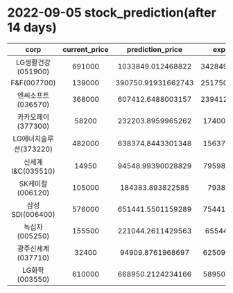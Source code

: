 # 2022-09-05 stock_prediction(after 14 days)

|   corp   |   current_price   |   prediction_price   |   expected_profit   |
|:--------:|:-----------------:|:--------------------:|:-------------------:|
|LG생활건강(051900)|691000|1033849.012468822|342849.01246882195|
|F&F(007700)|139000|390750.91931662743|251750.91931662743|
|엔씨소프트(036570)|368000|607412.6488003157|239412.64880031568|
|카카오페이(377300)|58200|232203.8959965262|174003.8959965262|
|LG에너지솔루션(373220)|482000|638374.8443301348|156374.8443301348|
|신세계 I&C(035510)|14950|94548.99390028829|79598.99390028829|
|SK케미칼(006120)|105000|184383.893822585|79383.893822585|
|삼성SDI(006400)|576000|651441.5501159289|75441.55011592887|
|녹십자(005250)|155500|221044.2611429563|65544.2611429563|
|광주신세계(037710)|32400|94909.8761968697|62509.87619686971|
|LG화학(003550)|610000|668950.2124234166|58950.21242341655|
